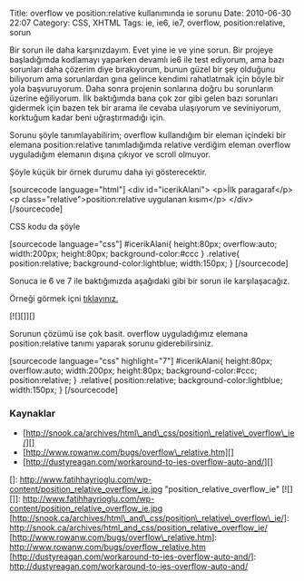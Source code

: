 Title: overflow ve position:relative  kullanımında ie sorunu
Date: 2010-06-30 22:07
Category: CSS, XHTML
Tags: ie, ie6, ie7, overflow, position:relative, sorun

Bir sorun ile daha karşınızdayım. Evet yine ie ve yine sorun. Bir
projeye başladığımda kodlamayı yaparken devamlı ie6 ile test ediyorum,
ama bazı sorunları daha çözerim diye bırakıyorum, bunun güzel bir şey
olduğunu biliyorum ama sorunlardan gına gelince kendimi rahatlatmak için
böyle bir yola başvuruyorum. Daha sonra projenin sonlarına doğru bu
sorunların üzerine eğiliyorum. İlk baktığımda bana çok zor gibi gelen
bazı sorunları gidermek için bazen tek bir arama ile cevaba ulaşıyorum
ve seviniyorum, korktuğum kadar beni uğraştırmadığı için.

Sorunu şöyle tanımlayabilirim; overflow kullandığım bir eleman içindeki
bir elemana position:relative tanımladığımda relative verdiğim eleman
overflow uyguladığım elemanın dışına çıkıyor ve scroll olmuyor.
<!--more-->

Şöyle küçük bir örnek durumu daha iyi gösterecektir.

[sourcecode language="html"] \<div id="icerikAlani"\> \<p\>İlk
paragaraf\</p\> \<p class="relative"\>position:relative uygulanan
kısım\</p\> \</div\> [/sourcecode]

CSS kodu da şöyle

[sourcecode language="css"] \#icerikAlani{ height:80px; overflow:auto;
width:200px; height:80px; background-color:\#ccc } .relative{
position:relative; background-color:lightblue; width:150px; }
[/sourcecode]

Sonuca ie 6 ve 7 ile baktığımızda aşağıdaki gibi bir sorun ile
karşılaşacağız.

Örneği görmek içni [tıklayınız.][]

[![][]][]

Sorunun çözümü ise çok basit. overflow uyguladığımız elemana
position:relative tanımı yaparak sorunu giderebilirsiniz.

[sourcecode language="css" highlight="7"] \#icerikAlani{ height:80px;
overflow:auto; width:200px; height:80px; background-color:\#ccc;
position:relative; } .relative{ position:relative;
background-color:lightblue; width:150px; } [/sourcecode]

### Kaynaklar

-   [http://snook.ca/archives/html\_and\_css/position\_relative\_overflow\_ie/][]
-   [http://www.rowanw.com/bugs/overflow\_relative.htm][]
-   [http://dustyreagan.com/workaround-to-ies-overflow-auto-and/][]

</p>

  [tıklayınız.]: http://fatihhayrioglu.com/dokumanlar/position_relative_overflow.html
  []: http://www.fatihhayrioglu.com/wp-content/position_relative_overflow_ie.jpg
    "position_relative_overflow_ie"
  [![][]]: http://www.fatihhayrioglu.com/wp-content/position_relative_overflow_ie.jpg
  [http://snook.ca/archives/html\_and\_css/position\_relative\_overflow\_ie/]:
    http://snook.ca/archives/html_and_css/position_relative_overflow_ie/
  [http://www.rowanw.com/bugs/overflow\_relative.htm]: http://www.rowanw.com/bugs/overflow_relative.htm
  [http://dustyreagan.com/workaround-to-ies-overflow-auto-and/]: http://dustyreagan.com/workaround-to-ies-overflow-auto-and/
